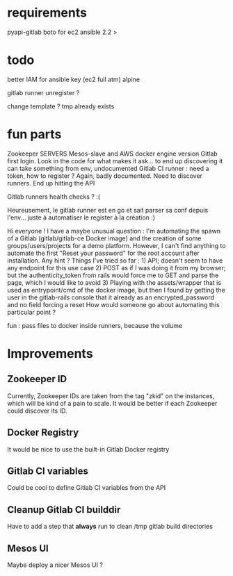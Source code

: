 # requirements

pyapi-gitlab
boto for ec2
ansible 2.2 >

# todo

better IAM for ansible key (ec2 full atm)
alpine

gitlab runner unregister ?

change template ? tmp already exists

# fun parts

Zookeeper SERVERS
Mesos-slave and AWS docker engine version
Gitlab first login. Look in the code for what makes it ask... to end up
discovering it can take something from env, undocumented
Gitlab CI runner : need a token, how to register ? Again, badly documented.
Need to discover runners. End up hitting the API

Gitlab runners health checks ? :(


Heureusement, le gitlab runner est en go et sait parser sa conf depuis l'env...
juste à automatiser le register à la création :)

Hi everyone ! I have a maybe unusual question : I'm automating the spawn of a
Gitlab (gitlab/gitlab-ce
Docker image) and the creation of some groups/users/projects for a demo
platform. However, I can't find
anything to automate the first "Reset your password" for the root account after
installation. Any hint
? Things I've tried so far : 1) API; doesn't seem to have any endpoint for this
use case 2) POST as if
I was doing it from my browser; but the authenticity_token from rails would
force me to GET and parse
the page, which I would like to avoid 3) Playing with the assets/wrapper that
is used as entrypoint/cmd
of the docker image, but then I found by getting the user in the gitlab-rails
console that it already
as an encrypted_password and no field forcing a reset
How would someone go about automating this particular point ?


fun : pass files to docker inside runners, because the volume

# Improvements

## Zookeeper ID

Currently, Zookeeper IDs are taken from the tag "zkid" on the instances, which
will be kind of a pain to scale. It would be better if each Zookeeper could
discover its ID.

## Docker Registry

It would be nice to use the built-in Gitlab Docker registry

## Gitlab CI variables

Could be cool to define Gitlab CI variables from the API

## Cleanup Gitlab CI builddir

Have to add a step that **always** run to clean /tmp gitlab build directories

## Mesos UI

Maybe deploy a nicer Mesos UI ?
